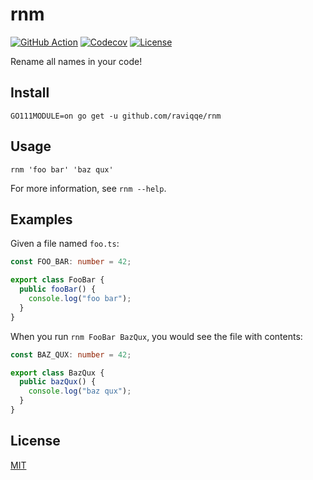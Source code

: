 # rnm

[![GitHub Action](https://img.shields.io/github/workflow/status/raviqqe/rnm/test?style=flat-square)](https://github.com/raviqqe/rnm/actions)
[![Codecov](https://img.shields.io/codecov/c/github/raviqqe/rnm.svg?style=flat-square)](https://codecov.io/gh/raviqqe/rnm)
[![License](https://img.shields.io/github/license/raviqqe/rnm.svg?style=flat-square)](LICENSE)

Rename all names in your code!

## Install

```
GO111MODULE=on go get -u github.com/raviqqe/rnm
```

## Usage

```
rnm 'foo bar' 'baz qux'
```

For more information, see `rnm --help`.

## Examples

Given a file named `foo.ts`:

```typescript
const FOO_BAR: number = 42;

export class FooBar {
  public fooBar() {
    console.log("foo bar");
  }
}
```

When you run `rnm FooBar BazQux`, you would see the file with contents:

```typescript
const BAZ_QUX: number = 42;

export class BazQux {
  public bazQux() {
    console.log("baz qux");
  }
}
```

## License

[MIT](LICENSE)
